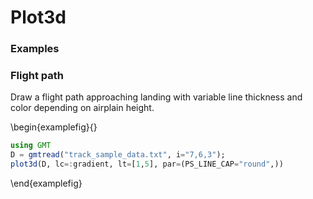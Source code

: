 # Plot3d

### Examples

### Flight path

Draw a flight path approaching landing with variable line thickness and color depending on airplain height.

\begin{examplefig}{}
```julia
using GMT
D = gmtread("track_sample_data.txt", i="7,6,3");
plot3d(D, lc=:gradient, lt=[1,5], par=(PS_LINE_CAP="round",))
```
\end{examplefig}
